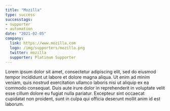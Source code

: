 ```yaml
---
title: "Mozilla"
type: success
successtags:
- supporter
- automation
date: "2021-02-05"
company:
  link: https://www.mozilla.com
  logo: /img/supporters/mozilla.png
  twitter: mozilla
  supporter: Platinum Supporter
---
```


Lorem ipsum dolor sit amet, consectetur adipiscing elit, sed do eiusmod tempor incididunt ut labore et dolore magna aliqua. Ut enim ad minim veniam, quis nostrud exercitation ullamco laboris nisi ut aliquip ex ea commodo consequat. Duis aute irure dolor in reprehenderit in voluptate velit esse cillum dolore eu fugiat nulla pariatur. Excepteur sint occaecat cupidatat non proident, sunt in culpa qui officia deserunt mollit anim id est laborum.
